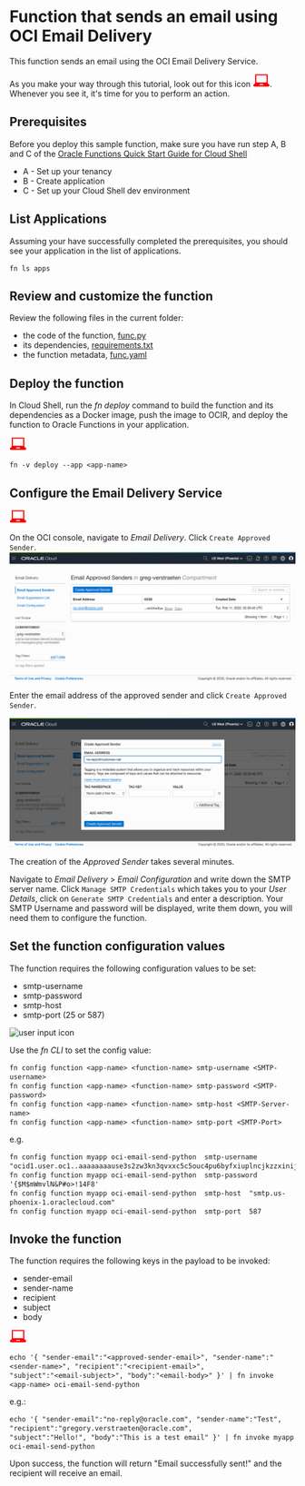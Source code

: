 # Function that sends an email using OCI Email Delivery
This function sends an email using the OCI Email Delivery Service.

As you make your way through this tutorial, look out for this icon ![user input icon](./images/userinput.png).
Whenever you see it, it's time for you to perform an action.


## Prerequisites
Before you deploy this sample function, make sure you have run step A, B and C of the [Oracle Functions Quick Start Guide for Cloud Shell](https://www.oracle.com/webfolder/technetwork/tutorials/infographics/oci_functions_cloudshell_quickview/functions_quickview_top/functions_quickview/index.html)
* A - Set up your tenancy
* B - Create application
* C - Set up your Cloud Shell dev environment


## List Applications 
Assuming your have successfully completed the prerequisites, you should see your 
application in the list of applications.
```
fn ls apps
```


## Review and customize the function
Review the following files in the current folder:
* the code of the function, [func.py](./func.py)
* its dependencies, [requirements.txt](./requirements.txt)
* the function metadata, [func.yaml](./func.yaml)


## Deploy the function
In Cloud Shell, run the *fn deploy* command to build the function and its dependencies as a Docker image, 
push the image to OCIR, and deploy the function to Oracle Functions in your application.

![user input icon](./images/userinput.png)
```
fn -v deploy --app <app-name>
```


## Configure the Email Delivery Service
![user input icon](./images/userinput.png)

On the OCI console, navigate to *Email Delivery*. Click `Create Approved Sender`.
![create topic](./images/create_approved_sender-1.png)

Enter the email address of the approved sender and click `Create Approved Sender`.

![create subscription](./images/create_approved_sender-2.png)

The creation of the *Approved Sender* takes several minutes.

Navigate to *Email Delivery* > *Email Configuration* and write down the SMTP server name.
Click `Manage SMTP Credentials` which takes you to your *User Details*, click on `Generate SMTP Credentials` and enter a description. Your SMTP Username and password will be displayed, write them down, you will need them to configure the function.


## Set the function configuration values
The function requires the following configuration values to be set:
- smtp-username
- smtp-password
- smtp-host
- smtp-port (25 or 587)

![user input icon](../images/userinput.png)

Use the *fn CLI* to set the config value:
```
fn config function <app-name> <function-name> smtp-username <SMTP-username>
fn config function <app-name> <function-name> smtp-password <SMTP-password>
fn config function <app-name> <function-name> smtp-host <SMTP-Server-name>
fn config function <app-name> <function-name> smtp-port <SMTP-Port>
```
e.g.
```
fn config function myapp oci-email-send-python  smtp-username  "ocid1.user.oc1..aaaaaaaause3s2zw3kn3qvxxc5c5ouc4pu6byfxiuplncjkzzxinijhmqj5q@ocid1.tenancy.oc1..aaaaaaaaydrjm77otncda2xn7qtv7l3hqnd3zxn2u6siwdhniibwfv4wwhta.7g.com"
fn config function myapp oci-email-send-python  smtp-password  '{$M$mWmvlN&P#o>!14F8'
fn config function myapp oci-email-send-python  smtp-host  "smtp.us-phoenix-1.oraclecloud.com"
fn config function myapp oci-email-send-python  smtp-port  587
```


## Invoke the function
The function requires the following keys in the payload to be invoked:
- sender-email
- sender-name
- recipient
- subject
- body

![user input icon](./images/userinput.png)
```
echo '{ "sender-email":"<approved-sender-email>", "sender-name":"<sender-name>", "recipient":"<recipient-email>",
"subject":"<email-subject>", "body":"<email-body>" }' | fn invoke <app-name> oci-email-send-python
```
e.g.:
```
echo '{ "sender-email":"no-reply@oracle.com", "sender-name":"Test", "recipient":"gregory.verstraeten@oracle.com",
"subject":"Hello!", "body":"This is a test email" }' | fn invoke myapp oci-email-send-python
```

Upon success, the function will return "Email successfully sent!" and the recipient will receive an email.